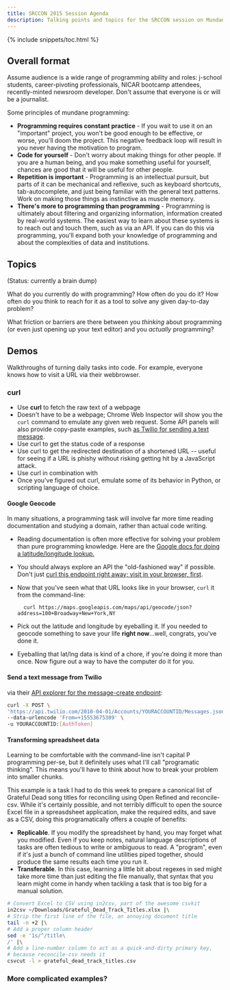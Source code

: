 ```yaml
---
title: SRCCON 2015 Session Agenda
description: Talking points and topics for the SRCCON session on Mundane Programming
---
```



{% include snippets/toc.html %}

## Overall format

Assume audience is a wide range of programming ability and roles: j-school students, career-pivoting professionals, NICAR bootcamp attendees, recently-minted newsroom developer. Don't assume that everyone is or will be a journalist.

Some principles of mundane programming:

- __Programming requires constant practice__ - If you wait to use it on an "important" project, you won't be good enough to be effective, or worse, you'll doom the project. This negative feedback loop will result in you never having the motivation to program.
- __Code for yourself__ - Don't worry about making things for other people. If you are a human being, and you make something useful for yourself, chances are good that it will be useful for other people.
- __Repetition is important__ - Programming is an intellectual pursuit, but parts of it can be mechanical and reflexive, such as keyboard shortcuts, tab-autocomplete, and just being familiar with the general text patterns. Work on making those things as instinctive as muscle memory.
- __There's more to programming than programming__ - Programming is ultimately about filtering and organizing information, information created by real-world systems. The easiest way to learn about these systems is to reach out and touch them, such as via an API. If you can do this via programming, you'll expand both your knowledge of programming and about the complexities of data and institutions.




## Topics

(Status: currently a brain dump)

What do you currently do with programming? How often do you do it? How often do you think to reach for it as a tool to solve any given day-to-day problem?

What friction or barriers are there between you _thinking_ about programming (or even just opening up your text editor) and you _actually_ programming?


## Demos

Walkthroughs of turning daily tasks into code. For example, everyone knows how to visit a URL via their webbrowser.

### curl

- Use __curl__ to fetch the raw text of a webpage
- Doesn't have to be a webpage; Chrome Web Inspector will show you the `curl` command to emulate any given web request. Some API panels will also provide copy-paste examples, such [as Twilio for sending a text message](https://www.twilio.com/user/account/developer-tools/api-explorer/message-create).
- Use curl to get the status code of a response
- Use curl to get the redirected destination of a shortened URL -- useful for seeing if a URL is phishy without risking getting hit by a JavaScript attack.
- Use curl in combination with
- Once you've figured out curl, emulate some of its behavior in Python, or scripting language of choice.


#### Google Geocode

In many situations, a programming task will involve far more time reading documentation and studying a domain, rather than actual code writing.

- Reading documentation is often more effective for solving your problem than pure programming knowledge. Here are the [Google docs for doing a latitude/longitude lookup.](https://developers.google.com/maps/documentation/geocoding/#geocoding)
- You should always explore an API the "old-fashioned way" if possible. Don't just [curl this endpoint right away; visit in your browser, first](https://maps.googleapis.com/maps/api/geocode/json?address=100+Broadway+New+York,NY).
- Now that you've seen what that URL looks like in your browser, `curl` it from the command-line:
  
        curl https://maps.googleapis.com/maps/api/geocode/json?address=100+Broadway+New+York,NY

- Pick out the latitude and longitude by eyeballing it. If you needed to geocode something to save your life __right now__...well, congrats, you've done it.
- Eyeballing that lat/lng data is kind of a chore, if you're doing it more than once. Now figure out a way to have the computer do it for you.


#### Send a text message from Twilio

via their [API explorer for the message-create endpoint](https://www.twilio.com/user/account/developer-tools/api-explorer/message-create):

~~~sh
curl -X POST \
'https://api.twilio.com/2010-04-01/Accounts/YOURACCOUNTID/Messages.json'  \
--data-urlencode 'From=+15553675309' \
-u YOURACCOUNTID:[AuthToken]
~~~

#### Transforming spreadsheet data

Learning to be comfortable with the command-line isn't capital P programming per-se, but it definitely uses what I'll call "programatic thinking". This means you'll have to think about how to break your problem into smaller chunks.

This example is a task I had to do this week to prepare a canonical list of Grateful Dead song titles for reconciling using Open Refined and reconcile-csv.  While it's certainly possible, and not terribly difficult to open the source Excel file in a spreasdsheet application, make the required edits, and save as a CSV, doing this programatically offers a couple of benefits:

* **Replicable**.  If you modify the spreadsheet by hand, you may forget what you modified.  Even if you keep notes, natural language descriptions of tasks are often tedious to write or ambiguous to read. A "program", even if it's just a bunch of command line utilities piped together, should produce the same results each time you run it.
* **Transferable**. In this case, learning a little bit about regexes in sed might take more time than just editing the file manually, that syntax that you learn might come in handy when tackling a task that is too big for a manual solution. 

~~~sh
# Convert Excel to CSV using in2csv, part of the awesome csvkit
in2csv ~/Downloads/Grateful_Dead_Track_Titles.xlsx |\
# Strip the first line of the file, an annoying document title
tail -n +2 |\
# Add a proper column header
sed -e '1s/^/title\
/' |\
# Add a line-number column to act as a quick-and-dirty primary key,
# because reconcile-csv needs it
csvcut -l > grateful_dead_track_titles.csv
~~~

### More complicated examples?



